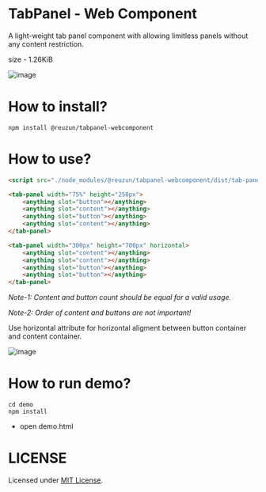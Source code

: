 # TabPanel - Web Component

A light-weight tab panel component with allowing limitless panels without any content restriction.

size - 1.26KiB

![image](https://user-images.githubusercontent.com/73116832/209718725-211336f9-1a86-4a8e-a7c3-29eb16874951.png)

# How to install?
```
npm install @reuzun/tabpanel-webcomponent
```

# How to use?
```html
<script src="./node_modules/@reuzun/tabpanel-webcomponent/dist/tab-panel.js"></script>

<tab-panel width="75%" height="250px">
    <anything slot="button"></anything>
    <anything slot="content"></anything>    
    <anything slot="button"></anything>
    <anything slot="content"></anything>
</tab-panel>

<tab-panel width="300px" height="700px" horizontal>
    <anything slot="content"></anything>    
    <anything slot="content"></anything>
    <anything slot="button"></anything>
    <anything slot="button"></anything>
</tab-panel>
```

*Note-1: Content and button count should be equal for a valid usage.*

*Note-2: Order of content and buttons are not important!*

Use horizontal attribute for horizontal aligment between button container and content container.

![image](https://user-images.githubusercontent.com/73116832/210152548-111b8da9-ed84-4605-a0ea-41563613f17e.png)

# How to run demo?

```
cd demo
npm install
```

* open demo.html

# LICENSE
Licensed under [MIT License](LICENSE).